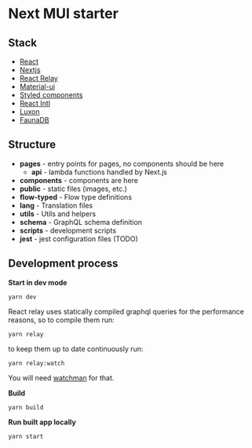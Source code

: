 # Next MUI starter

## Stack
- [React](https://reactjs.org)
- [Nextjs](https://nextjs.org/)
- [React Relay](https://relay.dev)
- [Material-ui](http://material-ui.com)
- [Styled components](https://www.styled-components.com)
- [React Intl](https://github.com/formatjs/react-intl)
- [Luxon](https://moment.github.io/luxon)
- [FaunaDB](https://fauna.com)


## Structure

- **pages** - entry points for pages, no components should be here
  - **api** - lambda functions handled by Next.js
- **components** - components are here
- **public** - static files (images, etc.)
- **flow-typed** - Flow type definitions
- **lang** - Translation files
- **utils** - Utils and helpers
- **schema** - GraphQL schema definition
- **scripts** - development scripts
- **jest** - jest configuration files (TODO)

## Development process

**Start in dev mode**
```
yarn dev
```
React relay uses statically compiled graphql queries for the performance reasons,
so to compile them run:
```
yarn relay
```
to keep them up to date continuously run:
```
yarn relay:watch
```
You will need [watchman](https://facebook.github.io/watchman/) for that.

**Build**
```
yarn build
```

**Run built app locally**
```
yarn start
```
